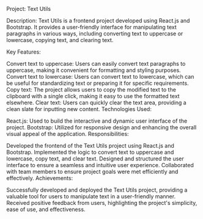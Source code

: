 Project: Text Utils

Description: Text Utils is a frontend project developed using React.js and Bootstrap. It provides a user-friendly interface for manipulating text paragraphs in various ways, including converting text to uppercase or lowercase, copying text, and clearing text.

Key Features:

Convert text to uppercase: Users can easily convert text paragraphs to uppercase, making it convenient for formatting and styling purposes.
Convert text to lowercase: Users can convert text to lowercase, which can be useful for standardizing text or preparing it for specific requirements.
Copy text: The project allows users to copy the modified text to the clipboard with a single click, making it easy to use the formatted text elsewhere.
Clear text: Users can quickly clear the text area, providing a clean slate for inputting new content.
Technologies Used:

React.js: Used to build the interactive and dynamic user interface of the project.
Bootstrap: Utilized for responsive design and enhancing the overall visual appeal of the application.
Responsibilities:

Developed the frontend of the Text Utils project using React.js and Bootstrap.
Implemented the logic to convert text to uppercase and lowercase, copy text, and clear text.
Designed and structured the user interface to ensure a seamless and intuitive user experience.
Collaborated with team members to ensure project goals were met efficiently and effectively.
Achievements:

Successfully developed and deployed the Text Utils project, providing a valuable tool for users to manipulate text in a user-friendly manner.
Received positive feedback from users, highlighting the project's simplicity, ease of use, and effectiveness.
